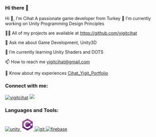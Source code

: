 ### Hi there 👋

Hi 👋, I'm Cihat A passionate game developer from Turkey 🔭 I’m currently working on Unity Programming Design Principles

👨‍💻 All of my projects are available at https://github.com/yigitcihat

💬 Ask me about Game Development, Unity3D

🌱 I’m currently learning Unity Shaders and DOTS

📫 How to reach me yigitcihat@gmail.com

📄 Know about my experiences <a href="https://www.canva.com/design/DAE0yT8_TTM/lFZgc6w7MZ-UeXHYOVZvNQ/view?utm_content=DAE0yT8_TTM&utm_campaign=designshare&utm_medium=link2&utm_source=sharebutton">Cihat_Yigit_Portfolio</a>


<h3 align="left">Connect with me:</h3>
<p align="left">
<a href="https://www.linkedin.com/in/cihat-yi%C4%9Fit/" target="blank"><img align="center" src="https://raw.githubusercontent.com/rahuldkjain/github-profile-readme-generator/master/src/images/icons/Social/linked-in-alt.svg" alt="yigitcihat" height="30" width="40" /></a>
<a href="https://discordapp.com/users/Cihat#9122" alt="Discord" title="Dev Pro Tips Discord Server"><img width="32px" src="https://i.imgur.com/OViZO8J.png"/></a>
  &#8287;&#8287;&#8287;&#8287;&#8287;
</p>

<h3 align="left">Languages and Tools:</h3>
<p align="left"> 
    <a href="https://unity.com/" target="_blank" rel="noreferrer"> <img src="https://user-images.githubusercontent.com/39636292/165769742-c31d8302-7868-4845-82e9-4ea5ec282fd3.png" alt="unity" width="44" height="44"/> </a> 
  <a href="https://www.w3schools.com/cs/" target="_blank" rel="noreferrer"> <img src="https://raw.githubusercontent.com/devicons/devicon/master/icons/csharp/csharp-original.svg" alt="csharp" width="40" height="40"/> </a> 
 <a href="https://git-scm.com/" target="_blank" rel="noreferrer"> <img src="https://www.vectorlogo.zone/logos/git-scm/git-scm-icon.svg" alt="git" width="40" height="40"/> </a> 
  <a href="https://firebase.google.com/" target="_blank" rel="noreferrer"> <img src="https://www.vectorlogo.zone/logos/firebase/firebase-icon.svg" alt="firebase" width="40" height="40"/> </a> 
</p>

